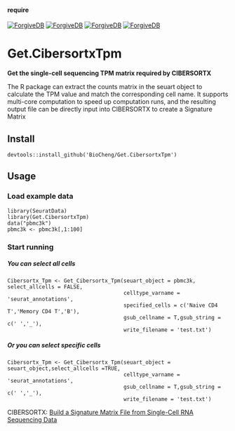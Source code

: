 #### require
[![ForgiveDB](https://img.shields.io/badge/CRAN-pbapply-brightgreen.svg)](https://cran.r-project.org/web/packages/pbapply/) [![ForgiveDB](https://img.shields.io/badge/CRAN-Seurat-brightgreen.svg)](https://cran.r-project.org/web/packages/Seurat/index.html)  [![ForgiveDB](https://img.shields.io/badge/CRAN-SeuratObject-brightgreen.svg)](https://cran.r-project.org/web/packages/SeuratObject/index.html)   [![ForgiveDB](https://img.shields.io/badge/CRAN-tidyverse-brightgreen.svg)](https://cran.r-project.org/web/packages/tidyverse/)
# Get.CibersortxTpm

**Get the single-cell sequencing TPM matrix required by CIBERSORTX**

The R package can extract the counts matrix in the seuart object to calculate the TPM value and match the corresponding cell name. It supports multi-core computation to speed up computation runs, and the resulting output file can be directly input into CIBERSORTX to create a Signature Matrix

## Install
```
devtools::install_github('BioCheng/Get.CibersortxTpm')
```  
## Usage

### Load example data
```
library(SeuratData)
library(Get.CibersortxTpm)
data("pbmc3k")
pbmc3k <- pbmc3k[,1:100]
```

### Start running
##### *You can select all cells*
```
Cibersortx_Tpm <- Get_Cibersortx_Tpm(seuart_object = pbmc3k, select_allcells = FALSE,
                                     celltype_varname = 'seurat_annotations',
                                     specified_cells = c('Naive CD4 T','Memory CD4 T','B'),
                                     gsub_cellname = T,gsub_string = c(' ','_'),
                                     write_filename = 'test.txt')

```

##### *Or you can select specific cells*
```
Cibersortx_Tpm <- Get_Cibersortx_Tpm(seuart_object = seuart_object,select_allcells =TRUE,
                                     celltype_varname = 'seurat_annotations',
                                     gsub_cellname = T,gsub_string = c(' ','_'),
                                     write_filename = 'test.txt')
```



CIBERSORTX:
[Build a Signature Matrix File from Single-Cell RNA Sequencing Data](https://cibersortx.stanford.edu/tutorial.php)    
